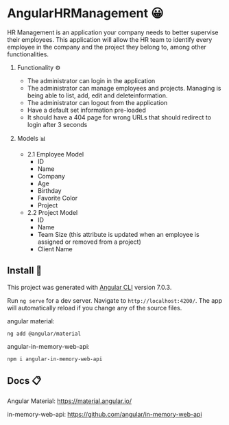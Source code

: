 # AngularHRManagement 😀

HR Management is an application your company needs to better supervise their employees.
This application will allow the HR team to identify every employee in the company and 
the project they belong to, among other functionalities.

1. Functionality ⚙️
    * The administrator can login in the application
    * The administrator can manage employees and projects. Managing is being able to list, add, edit and     deleteinformation.
    * The administrator can logout from the application
    * Have a default set information pre-loaded
    * It should have a 404 page for wrong URLs that should redirect to login after 3 seconds

2. Models 📊
    * 2.1 Employee Model
        * ID
        * Name
        * Company
        * Age
        * Birthday
        * Favorite Color
        * Project
    * 2.2 Project Model
        * ID
        * Name
        * Team Size (this attribute is updated when an employee is assigned or removed from a project)
        * Client Name

## Install 📲

This project was generated with [Angular CLI](https://github.com/angular/angular-cli) version 7.0.3.

Run `ng serve` for a dev server. Navigate to `http://localhost:4200/`. The app will automatically reload if you change any of the source files.

angular material: 
```
ng add @angular/material
```
angular-in-memory-web-api: 
```
npm i angular-in-memory-web-api
```

## Docs 📋

Angular Material:
https://material.angular.io/

in-memory-web-api:
https://github.com/angular/in-memory-web-api

